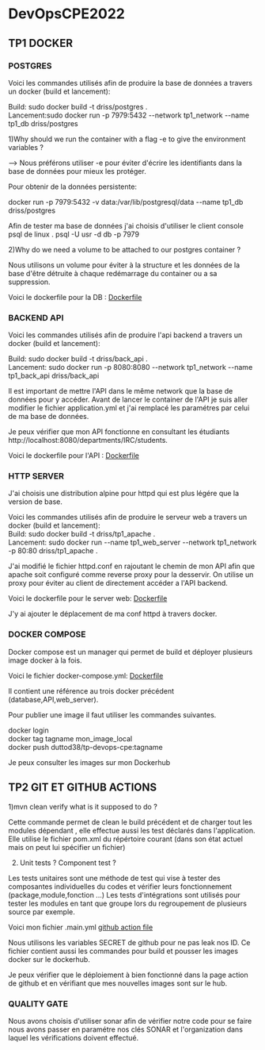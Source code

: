 # DevOpsCPE2022

<h2>TP1 DOCKER</h2>

<h3>POSTGRES</h3>
Voici les commandes utilisés afin de produire la base de données a travers un docker (build et lancement):


Build: sudo docker build -t driss/postgres . <br>
Lancement:sudo docker run -p 7979:5432 --network tp1_network --name tp1_db driss/postgres

1)Why should we run the container with a flag -e to give the environment variables ?

--> Nous préférons utiliser -e pour éviter d'écrire les identifiants dans la base de données pour mieux les protéger.

Pour obtenir de la données persistente:

docker run -p 7979:5432 -v data:/var/lib/postgresql/data  --name tp1_db driss/postgres


Afin de tester ma base de données j'ai choisis d'utiliser le client console psql de linux .
psql -U usr -d db -p 7979

2)Why do we need a volume to be attached to our postgres container ?

Nous utilisons un volume pour éviter à la structure et les données de la base d'être détruite à chaque redémarrage du container ou a sa suppression.

Voici le dockerfile pour la DB : [Dockerfile](https://github.com/duttod/DevOpsCPE2022/blob/main/tp1_db_docker/Dockerfile)

<h3>BACKEND API</h3>

Voici les commandes utilisés afin de produire l'api backend a travers un docker (build et lancement):

Build: sudo docker build -t driss/back_api . <br>
Lancement: sudo docker run -p 8080:8080 --network tp1_network  --name tp1_back_api driss/back_api

Il est important de mettre l'API dans le même network que la base de données pour y accéder.
Avant de lancer le container de l'API je suis aller modifier le fichier application.yml et j'ai remplacé les paramétres par celui de ma base de données.

Je peux vérifier que mon API fonctionne en consultant les étudiants http://localhost:8080/departments/IRC/students.

Voici le dockerfile pour l'API : [Dockerfile](https://github.com/duttod/DevOpsCPE2022/blob/main/tp1_backend_api/Dockerfile)

<h3>HTTP SERVER</h3>

J'ai choisis une distribution alpine pour httpd qui est plus légére que la version de base.

Voici les commandes utilisés afin de produire le serveur web a travers un docker (build et lancement):
<br>
Build: sudo docker build -t driss/tp1_apache .<br>
Lancement: sudo docker run --name tp1_web_server --network tp1_network -p 80:80 driss/tp1_apache .

J'ai modifié le fichier httpd.conf en rajoutant le chemin de mon API afin que apache soit configuré comme reverse proxy pour la desservir.
On utilise un proxy pour éviter au client de directement accéder a l'API backend.



Voici le dockerfile pour le server web: [Dockerfile](https://github.com/duttod/DevOpsCPE2022/blob/main/tp1_http_server/Dockerfile)

J'y ai ajouter le déplacement de ma conf httpd à travers docker.

<h3>DOCKER COMPOSE</h3>

Docker compose est un manager qui permet de build et déployer plusieurs image docker à la fois.


Voici le fichier docker-compose.yml: [Dockerfile](https://github.com/duttod/DevOpsCPE2022/blob/main/docker-compose.yml)

Il contient une référence au trois docker précédent (database,API,web_server).

Pour publier une image il faut utiliser les commandes suivantes.

docker login <br>
docker tag tagname mon_image_local <br>
docker push duttod38/tp-devops-cpe:tagname

Je peux consulter les images sur mon Dockerhub

<h2>TP2 GIT ET GITHUB ACTIONS</h2>

1)mvn clean verify what is it supposed to do ?

Cette commande permet de clean le  build précédent et de charger tout les modules dépendant , elle effectue aussi les test déclarés dans l'application.
Elle utilise le fichier pom.xml du répértoire courant (dans son état actuel mais on peut lui spécifier un fichier) 

2) Unit tests ? Component test ?

Les tests unitaires sont une méthode de test qui vise à tester des composantes individuelles du codes et vérifier leurs fonctionnement (package,module,fonction ...)
Les tests d'intégrations sont utilisés pour tester les modules en tant que groupe lors du regroupement de plusieurs source par exemple.

Voici mon fichier .main.yml [github action file](https://github.com/duttod/DevOpsCPE2022/blob/main/.github/workflows/.main.yml)

Nous utilisons les variables SECRET de github pour ne pas leak nos ID.
Ce fichier contient aussi les commandes pour build et pousser les images docker sur le dockerhub.

Je peux vérifier que le déploiement à bien fonctionné dans la page action de github et en vérifiant que mes nouvelles images sont sur le hub.

<h3>QUALITY GATE</h3>

Nous avons choisis d'utiliser sonar afin de vérifier notre code pour se faire nous avons passer en paramétre nos clés SONAR et l'organization dans laquel les vérifications doivent effectué.



